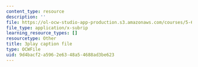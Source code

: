 ```yaml
---
content_type: resource
description: ''
file: https://ol-ocw-studio-app-production.s3.amazonaws.com/courses/5-61-physical-chemistry-fall-2017/9d4bacf2a5962e6348a54688ad3be623_MAbnZhFX3nk.srt
file_type: application/x-subrip
learning_resource_types: []
resourcetype: Other
title: 3play caption file
type: OCWFile
uid: 9d4bacf2-a596-2e63-48a5-4688ad3be623
---
```

